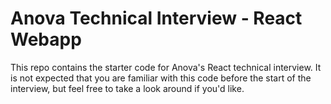 # Anova Technical Interview - React Webapp

This repo contains the starter code for Anova's React technical interview. It is not expected that you are
familiar with this code before the start of the interview, but feel free to take a look around if you'd like.
